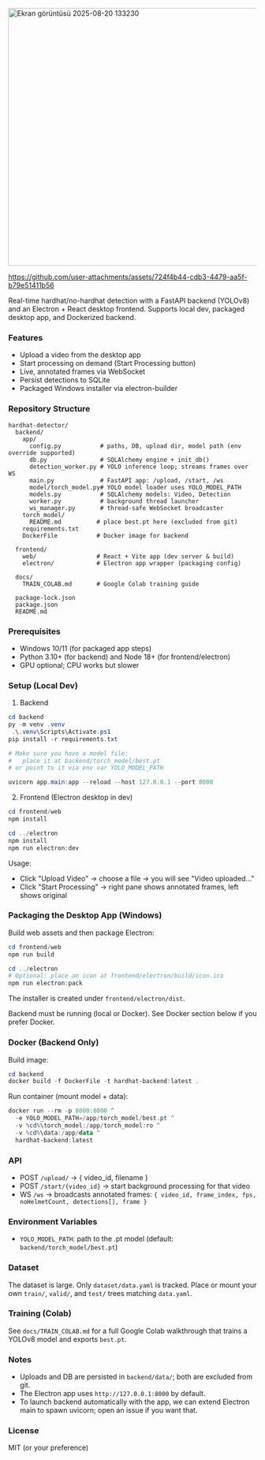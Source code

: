 
<img width="1282" height="523" alt="Ekran görüntüsü 2025-08-20 133230" src="https://github.com/user-attachments/assets/8bbb064b-c0b9-41e7-ac3d-6f8ea378b529" />


https://github.com/user-attachments/assets/724f4b44-cdb3-4479-aa5f-b79e51411b56


Real-time hardhat/no-hardhat detection with a FastAPI backend (YOLOv8) and an Electron + React desktop frontend. Supports local dev, packaged desktop app, and Dockerized backend.

### Features
- Upload a video from the desktop app
- Start processing on demand (Start Processing button)
- Live, annotated frames via WebSocket
- Persist detections to SQLite
- Packaged Windows installer via electron-builder

### Repository Structure
```
hardhat-detector/
  backend/
    app/
      config.py           # paths, DB, upload dir, model path (env override supported)
      db.py               # SQLAlchemy engine + init_db()
      detection_worker.py # YOLO inference loop; streams frames over WS
      main.py             # FastAPI app: /upload, /start, /ws
      model/torch_model.py# YOLO model loader uses YOLO_MODEL_PATH
      models.py           # SQLAlchemy models: Video, Detection
      worker.py           # background thread launcher
      ws_manager.py       # thread-safe WebSocket broadcaster
    torch_model/
      README.md          # place best.pt here (excluded from git)
    requirements.txt
    DockerFile           # Docker image for backend

  frontend/
    web/                 # React + Vite app (dev server & build)
    electron/            # Electron app wrapper (packaging config)

  docs/
    TRAIN_COLAB.md       # Google Colab training guide

  package-lock.json
  package.json
  README.md
```

### Prerequisites
- Windows 10/11 (for packaged app steps)
- Python 3.10+ (for backend) and Node 18+ (for frontend/electron)
- GPU optional; CPU works but slower

### Setup (Local Dev)
1) Backend
```powershell
cd backend
py -m venv .venv
 .\.venv\Scripts\Activate.ps1
pip install -r requirements.txt

# Make sure you have a model file:
#   place it at backend/torch_model/best.pt
# or point to it via env var YOLO_MODEL_PATH

uvicorn app.main:app --reload --host 127.0.0.1 --port 8000
```

2) Frontend (Electron desktop in dev)
```powershell
cd frontend/web
npm install

cd ../electron
npm install
npm run electron:dev
```

Usage:
- Click "Upload Video" → choose a file → you will see "Video uploaded…"
- Click "Start Processing" → right pane shows annotated frames, left shows original

### Packaging the Desktop App (Windows)
Build web assets and then package Electron:
```powershell
cd frontend/web
npm run build

cd ../electron
# Optional: place an icon at frontend/electron/build/icon.ico
npm run electron:pack
```
The installer is created under `frontend/electron/dist`.

Backend must be running (local or Docker). See Docker section below if you prefer Docker.

### Docker (Backend Only)
Build image:
```powershell
cd backend
docker build -f DockerFile -t hardhat-backend:latest .
```
Run container (mount model + data):
```powershell
docker run --rm -p 8000:8000 ^
  -e YOLO_MODEL_PATH=/app/torch_model/best.pt ^
  -v %cd%\torch_model:/app/torch_model:ro ^
  -v %cd%\data:/app/data ^
  hardhat-backend:latest
```

### API
- POST `/upload/` → { video_id, filename }
- POST `/start/{video_id}` → start background processing for that video
- WS `/ws` → broadcasts annotated frames: `{ video_id, frame_index, fps, noHelmetCount, detections[], frame }`

### Environment Variables
- `YOLO_MODEL_PATH`: path to the .pt model (default: `backend/torch_model/best.pt`)

### Dataset
The dataset is large. Only `dataset/data.yaml` is tracked. Place or mount your own `train/`, `valid/`, and `test/` trees matching `data.yaml`.

### Training (Colab)
See `docs/TRAIN_COLAB.md` for a full Google Colab walkthrough that trains a YOLOv8 model and exports `best.pt`.

### Notes
- Uploads and DB are persisted in `backend/data/`; both are excluded from git.
- The Electron app uses `http://127.0.0.1:8000` by default.
- To launch backend automatically with the app, we can extend Electron main to spawn uvicorn; open an issue if you want that.

### License
MIT (or your preference)







